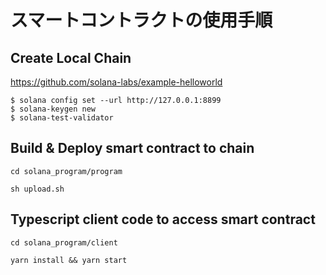 
# スマートコントラクトの使用手順

## Create Local Chain

https://github.com/solana-labs/example-helloworld

```
$ solana config set --url http://127.0.0.1:8899
$ solana-keygen new
$ solana-test-validator
```

## Build & Deploy smart contract to chain

```  
cd solana_program/program
```

```
sh upload.sh
```

## Typescript client code to access smart contract

```
cd solana_program/client
```

```
yarn install && yarn start 
```
